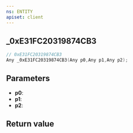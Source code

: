 ```yaml
---
ns: ENTITY
apiset: client
---
```

## _0xE31FC20319874CB3

```c
// 0xE31FC20319874CB3
Any _0xE31FC20319874CB3(Any p0,Any p1,Any p2);
```


## Parameters
* **p0**:
* **p1**:
* **p2**:

## Return value
